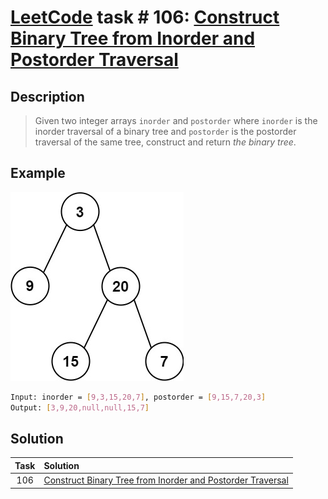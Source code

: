 # [LeetCode][leetcode] task # 106: [Construct Binary Tree from Inorder and Postorder Traversal][task]

Description
-----------

> Given two integer arrays `inorder` and `postorder`
> where `inorder` is the inorder traversal of a binary tree
> and `postorder` is the postorder traversal of the same tree,
> construct and return _the binary tree_.

 Example
-------

![tree.png](image/tree.png)

```sh
Input: inorder = [9,3,15,20,7], postorder = [9,15,7,20,3]
Output: [3,9,20,null,null,15,7]
```

Solution
--------

| Task | Solution                                                               |
|:----:|:-----------------------------------------------------------------------|
| 106  | [Construct Binary Tree from Inorder and Postorder Traversal][solution] |


[leetcode]: <http://leetcode.com/>
[task]: <https://leetcode.com/problems/construct-binary-tree-from-inorder-and-postorder-traversal/>
[solution]: <https://github.com/wellaxis/praxis-leetcode/blob/main/src/main/java/com/witalis/praxis/leetcode/task/h2/p106/option/Practice.java>
